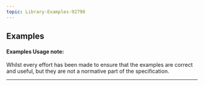 ```yaml
---
topic: Library-Examples-92798
---
```

## Examples

<div markdown="span" class="alert alert-warning" role="alert"><h4><i class="fa fa-info-circle"></i> Examples Usage note: </h4>Whilst every effort has been made to ensure that the examples are correct and useful, but they are not a normative part of the specification.</div>

---
